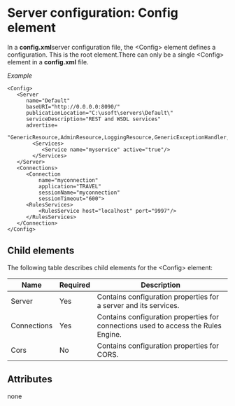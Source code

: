 # Server configuration: Config element

In a **config.xml**server configuration file, the \<Config> element defines a configuration. This is the root element.There can only be a single \<Config> element in a **config.xml** file.

*Example*

```language-xml
<Config>
   <Server 
      name="Default" 
      baseURI="http://0.0.0.0:8090/" 
      publicationLocation="C:\usoft\servers\Default\" 
      serviceDescription="REST and WSDL services"    
      advertise=
          "GenericResource,AdminResource,LoggingResource,GenericExceptionHandler,">
        <Services>
           <Service name="myservice" active="true"/>
        </Services>
   </Server>
   <Connections>
      <Connection 
          name="myconnection" 
          application="TRAVEL" 
          sessionName="myconnection" 
          sessionTimeout="600">
      <RulesServices>
          <RulesService host="localhost" port="9997"/>
      </RulesServices>
   </Connection>
</Config>
```

## Child elements

The following table describes child elements for the \<Config> element:

|**Name**|**Required**|**Description**|
|--------|--------|--------|
|Server  |Yes     |Contains configuration properties for a server and its services.|
|Connections|Yes     |Contains configuration properties for connections used to access the Rules Engine.|
|Cors    |No      |Contains configuration properties for CORS.|



## Attributes

none
